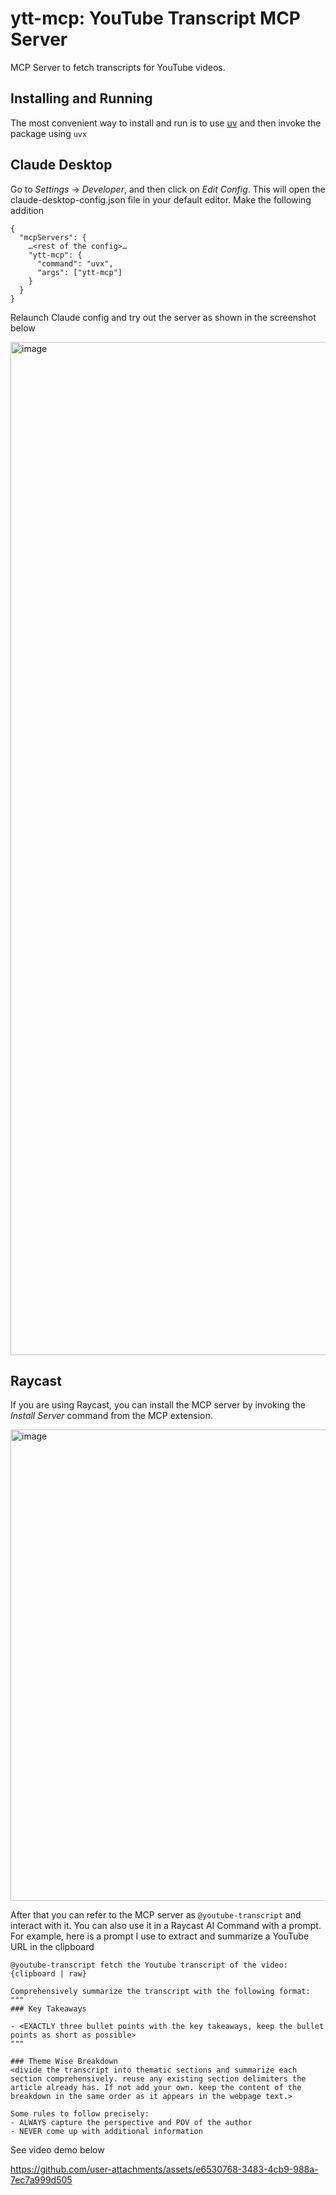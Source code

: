 # ytt-mcp: YouTube Transcript MCP Server

MCP Server to fetch transcripts for YouTube videos.

## Installing and Running
The most convenient way to install and run is to use [uv](https://docs.astral.sh/uv/) and then invoke the package using `uvx`

## Claude Desktop
Go to _Settings_ → _Developer_, and then click on _Edit Config_. This will open the claude-desktop-config.json file in your default editor. Make the following addition

```
{
  "mcpServers": {
    …<rest of the config>…
    "ytt-mcp": {
      "command": "uvx",
      "args": ["ytt-mcp"]
    }
  }
}
```

Relaunch Claude config and try out the server as shown in the screenshot below

<img width="1621" alt="image" src="https://github.com/user-attachments/assets/179e8ee0-524e-4735-a3bc-ff4f8fdb9d08" />


## Raycast
If you are using Raycast, you can install the MCP server by invoking the _Install Server_ command from the MCP extension.

<img width="754" alt="image" src="https://github.com/user-attachments/assets/6488c090-6dd5-4926-b1b5-2ae35bb349bc" />

After that you can refer to the MCP server as `@youtube-transcript` and interact with it. You can also use it in a Raycast AI Command with a prompt. For example, here is a prompt I use to extract and summarize a YouTube URL in the clipboard

```
@youtube-transcript fetch the Youtube transcript of the video: {clipboard | raw}

Comprehensively summarize the transcript with the following format:
"""
### Key Takeaways

- <EXACTLY three bullet points with the key takeaways, keep the bullet points as short as possible>
"""

### Theme Wise Breakdown
<divide the transcript into thematic sections and summarize each section comprehensively. reuse any existing section delimiters the article already has. If not add your own. keep the content of the breakdown in the same order as it appears in the webpage text.>

Some rules to follow precisely:
- ALWAYS capture the perspective and POV of the author
- NEVER come up with additional information
```

See video demo below

https://github.com/user-attachments/assets/e6530768-3483-4cb9-988a-7ec7a999d505

